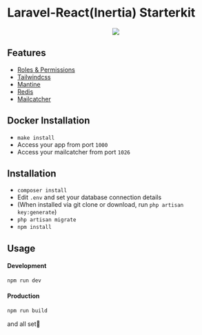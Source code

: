 # Laravel-React(Inertia) Starterkit

<p align="center">
<img src="https://i.imgur.com/AZ6FCon.png">
</p>

## Features

- [Roles & Permissions](https://spatie.be/docs/laravel-permission/)
- [Tailwindcss](https://tailwindcss.com)
- [Mantine](https://mantine.dev/)
- [Redis](https://redis.io/)
- [Mailcatcher](https://mailcatcher.me/)

## Docker Installation

- `make install`
- Access your app from port `1000`
- Access your mailcatcher from port `1026`

## Installation

- `composer install`
- Edit `.env` and set your database connection details
- (When installed via git clone or download, run `php artisan key:generate`)
- `php artisan migrate`
- `npm install`

## Usage

#### Development

```bash
npm run dev
```

#### Production

```bash
npm run build
```

and all set🎉
